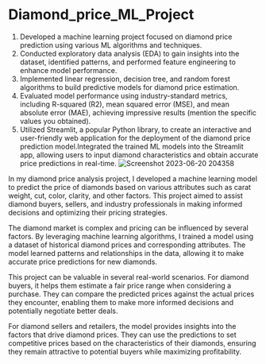 # Diamond_price_ML_Project
1. Developed a machine learning project focused on diamond price prediction using various ML algorithms and techniques.
2. Conducted exploratory data analysis (EDA) to gain insights into the dataset, identified patterns, and performed feature engineering to enhance model performance.
3. Implemented linear regression, decision tree, and random forest algorithms to build predictive models for diamond price estimation.
4. Evaluated model performance using industry-standard metrics, including R-squared (R2), mean squared error (MSE), and mean absolute error (MAE), achieving impressive results (mention the specific values you obtained).
5. Utilized Streamlit, a popular Python library, to create an interactive and user-friendly web application for the deployment of the diamond price prediction model.Integrated the trained ML models into the Streamlit app, allowing users to input diamond characteristics and obtain accurate price predictions in real-time.
![Screenshot 2023-06-20 204358](https://github.com/aman9650/Diamond_price_ml_project/assets/97427361/be75ef31-eba6-462b-b1dc-eacfade6e3fe)

In my diamond price analysis project, I developed a machine learning model to predict the price of diamonds based on various attributes such as carat weight, cut, color, clarity, and other factors. This project aimed to assist diamond buyers, sellers, and industry professionals in making informed decisions and optimizing their pricing strategies.

The diamond market is complex and pricing can be influenced by several factors. By leveraging machine learning algorithms, I trained a model using a dataset of historical diamond prices and corresponding attributes. The model learned patterns and relationships in the data, allowing it to make accurate price predictions for new diamonds.

This project can be valuable in several real-world scenarios. For diamond buyers, it helps them estimate a fair price range when considering a purchase. They can compare the predicted prices against the actual prices they encounter, enabling them to make more informed decisions and potentially negotiate better deals.

For diamond sellers and retailers, the model provides insights into the factors that drive diamond prices. They can use the predictions to set competitive prices based on the characteristics of their diamonds, ensuring they remain attractive to potential buyers while maximizing profitability.

